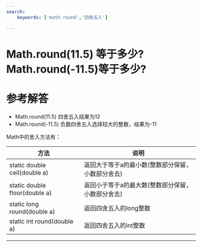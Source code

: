 ```yaml
---
search:
    keywords: ['math.round','四舍五入']

---
```



# Math.round\(11.5\) 等于多少? Math.round\(-11.5\)等于多少?

# 参考解答

* Math.round\(11.5\) 四舍五入结果为12
* Math.round\(-11.5\) 负数四舍五入选择较大的整数，结果为-11

Math中的舍入方法有：

|方法|说明|
|-|-|
|static double ceil(double a)|返回大于等于a的最小数(整数部分保留，小数部分舍去)|
|static double floor(double a)|返回小于等于a的最大数(整数部分保留，小数部分舍去)|
|static long round(double a)|返回四舍五入的long整数|
|static int round(double a)|返回四舍五入的int整数|

---

